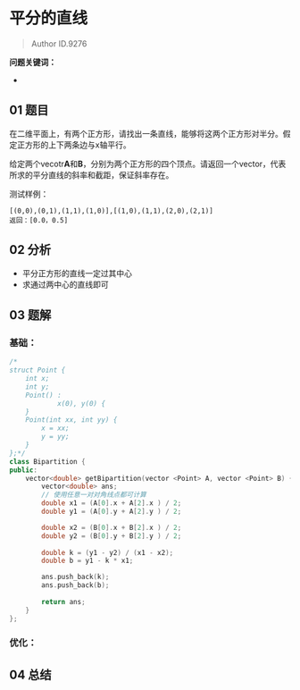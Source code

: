 # 平分的直线
> Author ID.9276 

**问题关键词：**

- 

## 01 题目


在二维平面上，有两个正方形，请找出一条直线，能够将这两个正方形对半分。假定正方形的上下两条边与x轴平行。

给定两个vecotr**A**和**B**，分别为两个正方形的四个顶点。请返回一个vector，代表所求的平分直线的斜率和截距，保证斜率存在。

测试样例：

```
[(0,0),(0,1),(1,1),(1,0)],[(1,0),(1,1),(2,0),(2,1)]
返回：[0.0，0.5]
```

## 02 分析

- 平分正方形的直线一定过其中心
- 求通过两中心的直线即可

## 03 题解

### 基础：



```c++
/*
struct Point {
    int x;
    int y;
    Point() :
            x(0), y(0) {
    }
    Point(int xx, int yy) {
        x = xx;
        y = yy;
    }
};*/
class Bipartition {
public:
    vector<double> getBipartition(vector <Point> A, vector <Point> B) {
        vector<double> ans;
        // 使用任意一对对角线点都可计算
        double x1 = (A[0].x + A[2].x ) / 2;
        double y1 = (A[0].y + A[2].y ) / 2;

        double x2 = (B[0].x + B[2].x ) / 2;
        double y2 = (B[0].y + B[2].y ) / 2;
        
        double k = (y1 - y2) / (x1 - x2);
        double b = y1 - k * x1;

        ans.push_back(k);
        ans.push_back(b);
        
        return ans;
    }
};
```



### 优化：



## 04 总结


